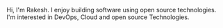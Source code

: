 Hi, I'm Rakesh. I enjoy building software using open source technologies. I'm interested in DevOps, Cloud and open source Technologies. 

